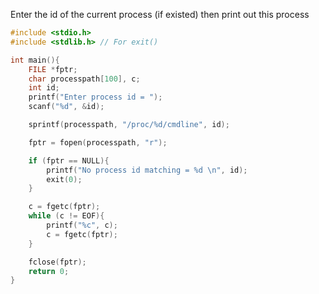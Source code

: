 Enter the id of the current process (if existed) then print out this process

```c
#include <stdio.h>
#include <stdlib.h> // For exit()

int main(){
	FILE *fptr;
	char processpath[100], c;
	int id;
	printf("Enter process id = ");
	scanf("%d", &id);

	sprintf(processpath, "/proc/%d/cmdline", id); 

	fptr = fopen(processpath, "r");

	if (fptr == NULL){
		printf("No process id matching = %d \n", id);
		exit(0);
	}

	c = fgetc(fptr);
	while (c != EOF){
		printf("%c", c);
		c = fgetc(fptr);
	}

	fclose(fptr);
	return 0;
}
```